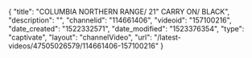 {
    "title": "COLUMBIA NORTHERN RANGE\/ 21\" CARRY ON\/ BLACK",
    "description": "",
    "channelid": "114661406",
    "videoid": "157100216",
    "date_created": "1522332571",
    "date_modified": "1523376354",
    "type": "captivate",
    "layout": "channelVideo",
    "url": "\/latest-videos\/47505026579\/114661406-157100216"
}